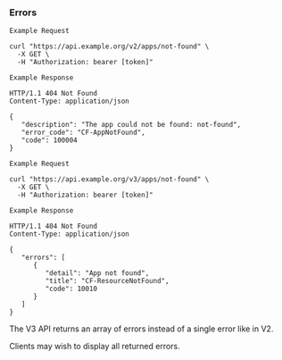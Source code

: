 <!-- We need to use plain html here to specify different ids. Otherwise the framework will mess up urls -->
<h3 id="errors-v3">Errors</h3>

```
Example Request
```

```shell
curl "https://api.example.org/v2/apps/not-found" \
  -X GET \
  -H "Authorization: bearer [token]"
```

```
Example Response
```

```http
HTTP/1.1 404 Not Found
Content-Type: application/json

{
   "description": "The app could not be found: not-found",
   "error_code": "CF-AppNotFound",
   "code": 100004
}
```

```
Example Request
```

```shell
curl "https://api.example.org/v3/apps/not-found" \
  -X GET \
  -H "Authorization: bearer [token]"
```

```
Example Response
```

```http
HTTP/1.1 404 Not Found
Content-Type: application/json

{
   "errors": [
      {
         "detail": "App not found",
         "title": "CF-ResourceNotFound",
         "code": 10010
      }
   ]
}
```

The V3 API returns an array of errors instead of a single error like in V2.

Clients may wish to display all returned errors.

